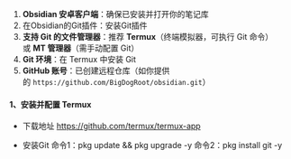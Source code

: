 
1. **Obsidian 安卓客户端**：确保已安装并打开你的笔记库
2. 在Obsidian的Git插件：安装Git插件
3. **支持 Git 的文件管理器**：推荐 **Termux**（终端模拟器，可执行 Git 命令）或 **MT 管理器**（需手动配置 Git）
4. **Git 环境**：在 Termux 中安装 Git
5. **GitHub 账号**：已创建远程仓库（如你提供的 `https://github.com/BigDogRoot/obsidian.git`）


#### 1、**安装并配置 Termux**
- 下载地址
https://github.com/termux/termux-app

- 安装Git
命令1：pkg update && pkg upgrade -y 
命令2：pkg install git -y
